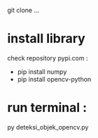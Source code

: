 

git clone ...


# install library

check repository pypi.com :

- pip install numpy
- pip install opencv-python


# run terminal :

py deteksi_objek_opencv.py
